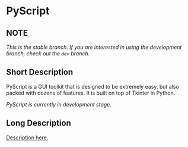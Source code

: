# PyScript

## NOTE
*This is the stable branch. If you are interested in using the development branch, check out the `dev` branch.*

## Short Description
PyScript is a GUI toolkit that is designed to be extremely easy, but also packed with dozens of features. It is built on top of Tkinter in Python.


<i>PyScript is currently in development stage.</i>

## Long Description
[Description here.](https://pyscriptgui.wordpress.com)
